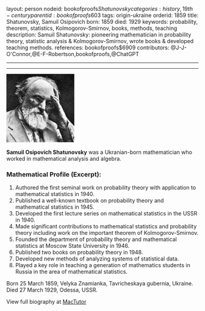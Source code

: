 layout: person
nodeid: bookofproofs$Shatunovsky
categories: history,19th-century
parentid: bookofproofs$603
tags: origin-ukraine
orderid: 1859
title: Shatunovsky, Samuil Osipovich
born: 1859
died: 1929
keywords: probability, theorem, statistics, Kolmogorov-Smirnov, books, methods, teaching
description: Samuil Shatunovsky: pioneering mathematician in probability theory, statistic analysis & Kolmogorov-Smirnov, wrote books & developed teaching methods.
references: bookofproofs$6909
contributors: @J-J-O'Connor,@E-F-Robertson,bookofproofs,@ChatGPT

---



---

![Shatunovsky.jpg](https://github.com/bookofproofs/bookofproofs.github.io/blob/main/_sources/_assets/images/portraits/Shatunovsky.jpg?raw=true)

**Samuil Osipovich Shatunovsky** was a Ukranian-born mathematician who worked in mathematical analysis and algebra.

### Mathematical Profile (Excerpt):
1. Authored the first seminal work on probability theory with application to mathematical statistics in 1940.
2. Published a well-known textbook on probability theory and mathematical statistics in 1945.
3. Developed the first lecture series on mathematical statistics in the USSR in 1940.
4. Made significant contributions to mathematical statistics and probability theory including work on the important theorem of Kolmogorov-Smirnov.
5. Founded the department of probability theory and mathematical statistics at Moscow State University in 1946.
6. Published two books on probability theory in 1948.
7. Developed new methods of analyzing systems of statistical data.
8. Played a key role in teaching a generation of mathematics students in Russia in the area of mathematical statistics.

Born 25 March 1859, Velyka Znamianka, Tavricheskaya gubernia, Ukraine. Died 27 March 1929, Odessa, USSR.

View full biography at [MacTutor](https://mathshistory.st-andrews.ac.uk/Biographies/Shatunovsky/)
